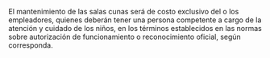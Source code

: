 El mantenimiento de las salas cunas será de costo exclusivo del o los empleadores, quienes deberán tener una persona competente a cargo de la atención y cuidado de los niños, en los términos establecidos en las normas sobre autorización de funcionamiento o reconocimiento oficial, según corresponda.